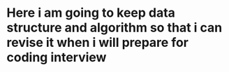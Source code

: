 
# Here i am going to keep data structure and algorithm so that i can revise it when i will prepare for coding interview
